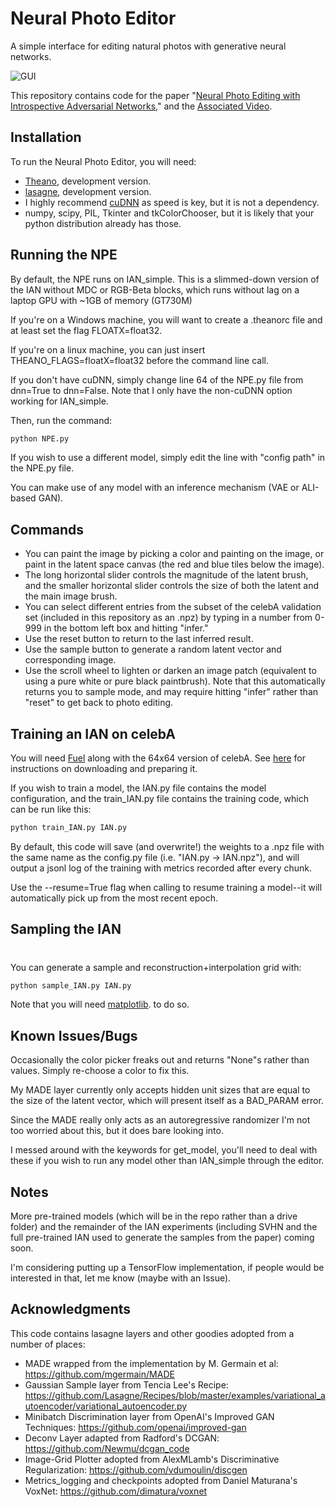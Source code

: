 # Neural Photo Editor
A simple interface for editing natural photos with generative neural networks.

![GUI](http://i.imgur.com/w1U20EI.png)

This repository contains code for the paper "[Neural Photo Editing with Introspective Adversarial Networks](http://arxiv.org/abs/1609.07093)," and the [Associated Video](https://www.youtube.com/watch?v=FDELBFSeqQs).

## Installation
To run the Neural Photo Editor, you will need:

- [Theano](http://deeplearning.net/software/theano/), development version.  
- [lasagne](http://lasagne.readthedocs.io/en/latest/user/installation.html), development version.
- I highly recommend [cuDNN](https://developer.nvidia.com/cudnn) as speed is key, but it is not a dependency.
- numpy, scipy, PIL, Tkinter and tkColorChooser, but it is likely that your python distribution already has those.

## Running the NPE
By default, the NPE runs on IAN_simple. This is a slimmed-down version of the IAN without MDC or RGB-Beta blocks, which runs without lag on a laptop GPU with ~1GB of memory (GT730M)

If you're on a Windows machine, you will want to create a .theanorc file and at least set the flag FLOATX=float32. 

If you're on a linux machine, you can just insert THEANO_FLAGS=floatX=float32 before the command line call.

If you don't have cuDNN, simply change line 64 of the NPE.py file from dnn=True to dnn=False. Note that I only have the non-cuDNN option working for IAN_simple.

Then, run the command:

```sh
python NPE.py
```
If you wish to use a different model, simply edit the line with "config path" in the NPE.py file. 

You can make use of any model with an inference mechanism (VAE or ALI-based GAN).

## Commands
- You can paint the image by picking a color and painting on the image, or paint in the latent space canvas (the red and blue tiles below the image). 
- The long horizontal slider controls the magnitude of the latent brush, and the smaller horizontal slider controls the size of both the latent and the main image brush.
- You can select different entries from the subset of the celebA validation set (included in this repository as an .npz) by typing in a number from 0-999 in the bottom left box and hitting "infer."
- Use the reset button to return to the last inferred result.
- Use the sample button to generate a random latent vector and corresponding image.
- Use the scroll wheel to lighten or darken an image patch (equivalent to using a pure white or pure black paintbrush). Note that this automatically returns you to sample mode, and may require hitting "infer" rather than "reset" to get back to photo editing.


## Training an IAN on celebA
You will need [Fuel](https://github.com/mila-udem/fuel) along with the 64x64 version of celebA. See [here](https://github.com/vdumoulin/discgen) for instructions on downloading and preparing it. 

If you wish to train a model, the IAN.py file contains the model configuration, and the train_IAN.py file contains the training code, which can be run like this:

```sh
python train_IAN.py IAN.py
```

By default, this code will save (and overwrite!) the weights to a .npz file with the same name as the config.py file (i.e. "IAN.py -> IAN.npz"), and will output a jsonl log of the training with metrics recorded after every chunk.

Use the --resume=True flag when calling to resume training a model--it will automatically pick up from the most recent epoch.

## Sampling the IAN
#
You can generate a sample and reconstruction+interpolation grid with:

```sh
python sample_IAN.py IAN.py
```

Note that you will need [matplotlib](http://matplotlib.org/). to do so.
## Known Issues/Bugs
Occasionally the color picker freaks out and returns "None"s rather than values. Simply re-choose a color to fix this.

My MADE layer currently only accepts hidden unit sizes that are equal to the size of the latent vector, which will present itself as a BAD_PARAM error.

Since the MADE really only acts as an autoregressive randomizer I'm not too worried about this, but it does bare looking into.

I messed around with the keywords for get_model, you'll need to deal with these if you wish to run any model other than IAN_simple through the editor.

## Notes
More pre-trained models (which will be in the repo rather than a drive folder) and the remainder of the IAN experiments (including SVHN and the full pre-trained IAN used to generate the samples from the paper) coming soon.

I'm considering putting up a TensorFlow implementation, if people would be interested in that, let me know (maybe with an Issue).

## Acknowledgments
This code contains lasagne layers and other goodies adopted from a number of places:
- MADE wrapped from the implementation by M. Germain et al: https://github.com/mgermain/MADE
- Gaussian Sample layer from Tencia Lee's Recipe: https://github.com/Lasagne/Recipes/blob/master/examples/variational_autoencoder/variational_autoencoder.py
- Minibatch Discrimination layer from OpenAI's Improved GAN Techniques: https://github.com/openai/improved-gan
- Deconv Layer adapted from Radford's DCGAN: https://github.com/Newmu/dcgan_code
- Image-Grid Plotter adopted from AlexMLamb's Discriminative Regularization: https://github.com/vdumoulin/discgen
- Metrics_logging and checkpoints adopted from Daniel Maturana's VoxNet: https://github.com/dimatura/voxnet

